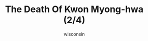 ---
media: "images/rounds/round_4_2/death_of_kwon_myong_hwa_2.png"
media_type: image
type: art
title: The Death Of Kwon Myong-hwa (2/4)
author: [wisconsin]
desc: Soviet Marine Kwon Myong-hwa meets her fate from a well placed sniper's bullet.
---